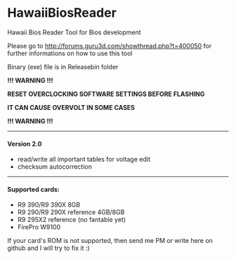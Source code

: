 # HawaiiBiosReader
Hawaii Bios Reader Tool for Bios development

Please go to http://forums.guru3d.com/showthread.php?t=400050 for further informations on how to use this tool

Binary (exe) file is in Releasebin folder

**!!! WARNING !!!**

**RESET OVERCLOCKING SOFTWARE SETTINGS BEFORE FLASHING**

**IT CAN CAUSE OVERVOLT IN SOME CASES**

**!!! WARNING !!!**

<hr/>

#### Version 2.0
- read/write all important tables for voltage edit
- checksum autocorrection

<hr/>

#### Supported cards:
* R9 390/R9 390X 8GB
* R9 290/R9 290X reference 4GB/8GB
* R9 295X2 reference (no fantable yet)
* FirePro W9100

If your card's ROM is not supported, then send me PM or write here on github and I will try to fix it :)
